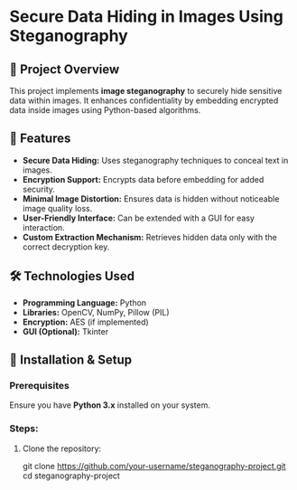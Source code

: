 # Secure Data Hiding in Images Using Steganography

## 📌 Project Overview
This project implements **image steganography** to securely hide sensitive data within images. It enhances confidentiality by embedding encrypted data inside images using Python-based algorithms.  

## 🚀 Features
- **Secure Data Hiding:** Uses steganography techniques to conceal text in images.  
- **Encryption Support:** Encrypts data before embedding for added security.  
- **Minimal Image Distortion:** Ensures data is hidden without noticeable image quality loss.  
- **User-Friendly Interface:** Can be extended with a GUI for easy interaction.  
- **Custom Extraction Mechanism:** Retrieves hidden data only with the correct decryption key.  

## 🛠️ Technologies Used
- **Programming Language:** Python  
- **Libraries:** OpenCV, NumPy, Pillow (PIL)  
- **Encryption:** AES (if implemented)  
- **GUI (Optional):** Tkinter  

## 🔧 Installation & Setup
### Prerequisites  
Ensure you have **Python 3.x** installed on your system.  

### Steps:
1. Clone the repository:

   git clone https://github.com/your-username/steganography-project.git
   cd steganography-project
